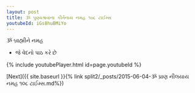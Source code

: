 ```yaml
---
layout: post
title: ૐ પુણ્યશ્રવાના કીર્તનાય નમહ ૧૦૮ ટાઈમ્સ
youtubeId: iGs8huBMiYo
---
```

 
 
 ૐ બ્રાહ્મીને નમહ  
 
 -  જે વેદનો પાઠ કરે છે 
 
  
 
  
 
 
 
 
 
 


{% include youtubePlayer.html id=page.youtubeId %}
 
[Next]({{ site.baseurl }}{% link  split2/_posts/2015-06-04-ૐ પ્રાણ નીલયાય નમહ ૧૦૮ ટાઈમ્સ.md%})
 
